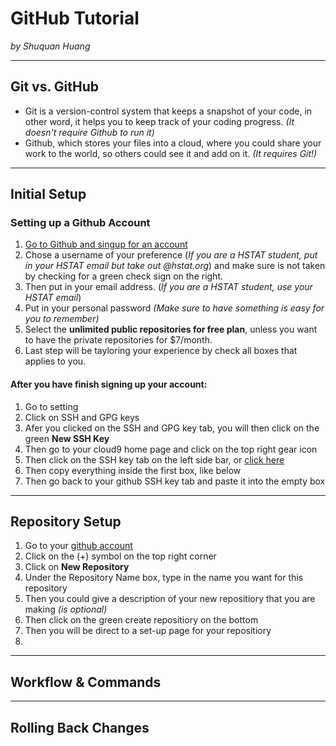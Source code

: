 # GitHub Tutorial

_by Shuquan Huang_

---
## Git vs. GitHub
- Git is a version-control system that keeps a snapshot of your code, in other word, it helps you to keep track of your coding progress. _(It doesn't require Github to run it)_ 
-  Github, which stores your files into a cloud, where you could share your work to the world, so others could see it and add on it. _(It requires Git!)_


---
## Initial Setup
### Setting up a Github Account
1. [Go to Github and singup for an account](https://github.com/join?source=header)    
2. Chose a username of your preference (_If you are a HSTAT student, put in your HSTAT email but take out      @hstat.org_) and make sure is not taken by checking for a green check sign on the right.  
3. Then put in your email address. (_If you are a HSTAT student, use your HSTAT email_)  
4. Put in your personal password _(Make sure to have something is easy for you to remember)_  
5. Select the **unlimited public repositories for free plan**, unless you want to have the private repositories for $7/month.  
6. Last step will be tayloring your experience by check all boxes that applies to you.
#### After you have finish signing up your account:
1. Go to setting  
2. Click on SSH and GPG keys  
3. Afer you clicked on the SSH and GPG key tab, you will then click on the green **New SSH Key**
4. Then go to your cloud9 home page and click on the top right gear icon
5. Then click on the SSH key tab on the left side bar, or [click here](https://c9.io/account/ssh)
6. Then copy everything inside the first box, like below
7. Then go back to your github SSH key tab and paste it into the empty box 
    


---
## Repository Setup
1. Go to your [github account](https://github.com/)  
2. Click on the (+) symbol on the top right corner  
3. Click on **New Repository** 
4. Under the Repository Name box, type in the name you want for this repository  
5. Then you could give a description of your new repositiory that you are making _(is optional)_  
6. Then click on the green create repositiory on the bottom
7. Then you will be direct to a set-up page for your repositiory
8. 


---
## Workflow & Commands



---
## Rolling Back Changes